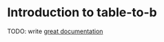 # Introduction to table-to-b

TODO: write [great documentation](http://jacobian.org/writing/what-to-write/)
